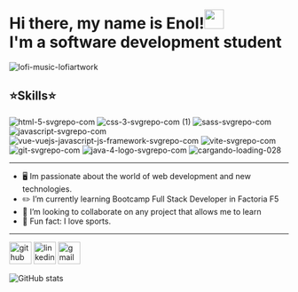 # Hi there, my name is Enol!<img src="https://media.giphy.com/media/hvRJCLFzcasrR4ia7z/giphy.gif" width="35"><br> I'm a software development student 

![lofi-music-lofiartwork](https://user-images.githubusercontent.com/116892825/199342544-cb15e6ac-0635-47e5-9bb7-c5da319bd5db.gif)
 ## :star:**Skills**:star:
![html-5-svgrepo-com](https://user-images.githubusercontent.com/116892825/213936090-41c56fdc-da95-454b-a506-333573f7894a.svg)
![css-3-svgrepo-com (1)](https://user-images.githubusercontent.com/116892825/213936104-2589fe65-c81f-4e5a-a1fd-48a8e63cc938.svg)
![sass-svgrepo-com](https://user-images.githubusercontent.com/116892825/213936107-48e4a992-9c86-4c3e-b9fa-a4b3b127f24d.svg)
![javascript-svgrepo-com](https://user-images.githubusercontent.com/116892825/213936109-daae909a-af1b-4596-b65a-1ad22fe1ef86.svg)
![vue-vuejs-javascript-js-framework-svgrepo-com](https://user-images.githubusercontent.com/116892825/213936113-fa129914-1214-41ca-820f-b41845c92583.svg)
![vite-svgrepo-com](https://user-images.githubusercontent.com/116892825/213936117-62c74283-5497-4e7f-92c0-3a6040dde9bf.svg)
![git-svgrepo-com](https://user-images.githubusercontent.com/116892825/213936170-2c59096c-f744-41d1-8214-59e93ee3b3a2.svg)
![java-4-logo-svgrepo-com](https://user-images.githubusercontent.com/116892825/213936193-5df655f5-9e84-4f8d-b039-2d0d8726c2c6.svg)
![cargando-loading-028](https://user-images.githubusercontent.com/116892825/199339405-996a6268-95a9-452c-9771-8fb9e679ded8.gif)

<hr>

- :desktop_computer: Im passionate about the world of web development and new technologies. 
- :pencil2: I’m currently learning Bootcamp Full Stack Developer in Factoria F5 
- :handshake: I’m looking to collaborate on any project that allows me to learn 
- :ping_pong: Fun fact: I love sports. 
 <hr>


[<img src='https://cdn.jsdelivr.net/npm/simple-icons@3.0.1/icons/github.svg' alt='github' height='40'>](https://github.com/EnolCode)  [<img src='https://cdn.jsdelivr.net/npm/simple-icons@3.0.1/icons/linkedin.svg' alt='linkedin' height='40'>](https://www.linkedin.com/in/EnolCode/) [<img src='https://cdn.jsdelivr.net/npm/simple-icons@3.0.1/icons/gmail.svg' alt='gmail' height='40'>](enol1code@gmail.com)    

![GitHub stats](https://github-readme-stats.vercel.app/api?username=EnolCode&show_icons=true)

